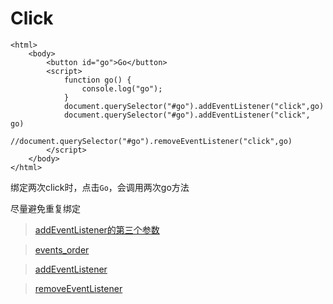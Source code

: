# Click    
    
    <html>
        <body>
            <button id="go">Go</button>
            <script>
                function go() {
                    console.log("go");
                }
                document.querySelector("#go").addEventListener("click",go)
                document.querySelector("#go").addEventListener("click", go)                         
                //document.querySelector("#go").removeEventListener("click",go)         
            </script>
        </body>
    </html>

绑定两次click时，点击`Go`，会调用两次go方法

尽量避免重复绑定

> [addEventListener的第三个参数](https://blog.csdn.net/sunrunning/article/details/80199842)

> [events_order](https://www.quirksmode.org/js/events_order.html#link4)

> [addEventListener](https://developer.mozilla.org/zh-CN/docs/Web/API/EventTarget/addEventListener)

> [removeEventListener](https://developer.mozilla.org/en-US/docs/Web/API/EventTarget/removeEventListener)